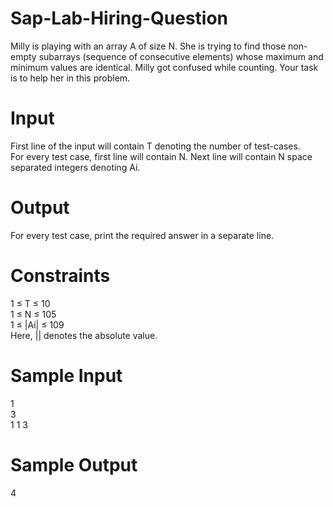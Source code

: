 # Sap-Lab-Hiring-Question

Milly is playing with an array A of size N. She is trying to find those non-empty subarrays (sequence of consecutive elements) 
whose maximum and minimum values are identical. Milly got confused while counting. Your task is to help her in this problem.

# Input     
First line of the input will contain T denoting the number of test-cases.     
For every test case, first line will contain N. Next line will contain N space separated integers denoting Ai.    

# Output      
For every test case, print the required answer in a separate line.    

# Constraints     
1 ≤ T ≤ 10      
1 ≤ N ≤ 105     
1 ≤ |Ai| ≤ 109      
Here, || denotes the absolute value.

# Sample Input
1       
3       
1 1 3

# Sample Output
4
